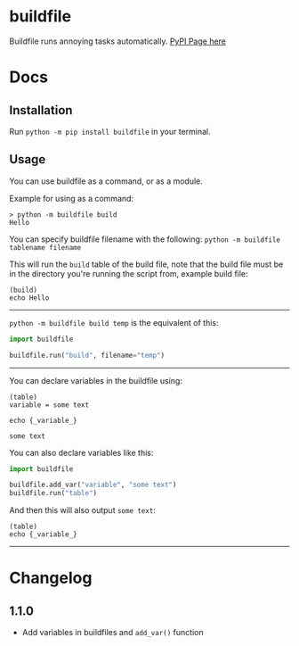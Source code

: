 # buildfile
Buildfile runs annoying tasks automatically. [PyPI Page here](https://pypi.org/project/buildfile/)

# Docs

## Installation

Run `python -m pip install buildfile` in your terminal.

## Usage

You can use buildfile as a command, or as a module.

Example for using as a command:
```
> python -m buildfile build
Hello
```
You can specify buildfile filename with the following: `python -m buildfile tablename filename`

This will run the `build` table of the build file, note that the build file must be in the directory you're running the script from, example build file:

```
(build)
echo Hello
```

---

`python -m buildfile build temp` is the equivalent of this:

```py
import buildfile

buildfile.run("build", filename="temp")
```

---

You can declare variables in the buildfile using:
```
(table)
variable = some text

echo {_variable_}
```
`some text`

You can also declare variables like this:
```py
import buildfile

buildfile.add_var("variable", "some text")
buildfile.run("table")
```

And then this will also output `some text`:
```
(table)
echo {_variable_}
```

---

# Changelog
## 1.1.0
- Add variables in buildfiles and `add_var()` function
